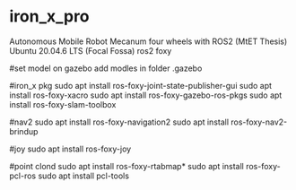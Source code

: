 # iron_x_pro
Autonomous Mobile Robot Mecanum four wheels with ROS2 (MtET Thesis)
Ubuntu 20.04.6 LTS (Focal Fossa)
ros2 foxy

#set model on gazebo
add modles in folder .gazebo

#iron_x pkg
sudo apt install ros-foxy-joint-state-publisher-gui 
sudo apt install ros-foxy-xacro
sudo apt install ros-foxy-gazebo-ros-pkgs
sudo apt install ros-foxy-slam-toolbox

#nav2
sudo apt install ros-foxy-navigation2
sudo apt install ros-foxy-nav2-brindup

#joy
sudo apt install ros-foxy-joy

#point clond
sudo apt install ros-foxy-rtabmap*
sudo apt install ros-foxy-pcl-ros
sudo apt install pcl-tools
